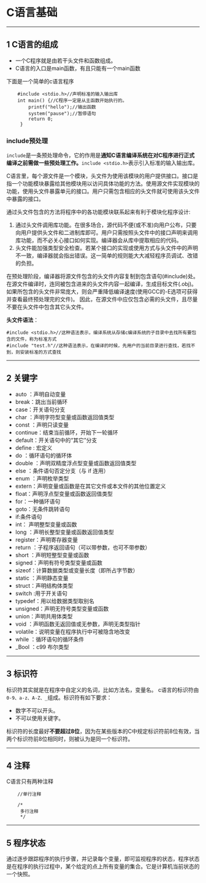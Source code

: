 # C语言基础

---
## 1 C语言的组成

- 一个C程序就是由若干头文件和函数组成。
- C语言的入口是main函数，有且只能有一个main函数

下面是一个简单的c语言程序

```
    #include <stdio.h>//声明标准的输入输出库
    int main() {//C程序一定是从主函数开始执行的。
        printf("hello");//输出函数
        system("pause");//暂停语句
        return 0;
     }
```

### include预处理

`include`是一条预处理命令，它的作用是**通知C语言编译系统在对C程序进行正式编译之前需做一些预处理工作。**`include <stdio.h>`表示引入标准的输入输出库。

C语言里，每个源文件是一个模块，头文件为使用该模块的用户提供接口。接口是指一个功能模块暴露给其他模块用以访问具体功能的方法。使用源文件实现模块的功能，使用头文件暴露单元的接口。用户只需包含相应的头文件就可使用该头文件中暴露的接口。

通过头文件包含的方法将程序中的各功能模块联系起来有利于模块化程序设计:

1. 通过头文件调用库功能。在很多场合，源代码不便(或不准)向用户公布，只要向用户提供头文件和二进制库即可。用户只需按照头文件中的接口声明来调用库功能，而不必关心接口如何实现。编译器会从库中提取相应的代码。
2. 头文件能加强类型安全检查。若某个接口的实现或使用方式与头文件中的声明不一致，编译器就会指出错误。这一简单的规则能大大减轻程序员调试、改错的负担。

在预处理阶段，编译器将源文件包含的头文件内容复制到包含语句(#include)处。
在源文件编译时，连同被包含进来的头文件内容一起编译，生成目标文件(.obj)。
如果所包含的头文件非常庞大，则会严重降低编译速度(使用GCC的-E选项可获得并查看最终预处理完的文件)。
因此，在源文件中应仅包含必需的头文件，且尽量不要在头文件中包含其它头文件。

**头文件语法**：

```
#include <stdio.h>//这种语法表示，编译系统从存储c编译系统的子目录中去找所有要包含的文件，称为标准方式
#include "test.h"//这种语法表示，在编译的时候，先用户的当前目录进行查找，若找不到，则安装标准的方式查找
```

---
## 2 关键字

-  auto ：声明自动变量
-  break：跳出当前循环
-  case：开关语句分支
-  char ：声明字符型变量或函数返回值类型
-  const ：声明只读变量
-  continue：结束当前循环，开始下一轮循环
-  default：开关语句中的“其它”分支
-  define : 宏定义
-  do ：循环语句的循环体
-  double ：声明双精度浮点型变量或函数返回值类型
-  else ：条件语句否定分支（与 if 连用）
-  enum ：声明枚举类型
-  extern：声明变量或函数是在其它文件或本文件的其他位置定义
-  float：声明浮点型变量或函数返回值类型
-  for：一种循环语句
-  goto：无条件跳转语句
-  if:条件语句
-  int： 声明整型变量或函数
-  long ：声明长整型变量或函数返回值类型
-  register：声明寄存器变量
-  return ：子程序返回语句（可以带参数，也可不带参数）
-  short ：声明短整型变量或函数
-  signed：声明有符号类型变量或函数
-  sizeof：计算数据类型或变量长度（即所占字节数）
-  static ：声明静态变量
-  struct：声明结构体类型
-  switch :用于开关语句
-  typedef：用以给数据类型取别名
-  unsigned：声明无符号类型变量或函数
-  union：声明共用体类型
-  void ：声明函数无返回值或无参数，声明无类型指针
-  volatile：说明变量在程序执行中可被隐含地改变
-  while ：循环语句的循环条件
- _Bool ：c99 布尔类型

---
## 3 标识符

标识符其实就是在程序中自定义的名词，比如方法名，变量名。 c语言的标识符由`0-9、a-z、A-Z、_`组成。标识符有如下要求：

- 数字不可以开头。
- 不可以使用关键字。

标识符的长度最好**不要超过8位**，因为在某些版本的C中规定标识符前8位有效，当两个标识符前8位相同时，则被认为是同一个标识符。

---
## 4 注释

C语言只有两种注释

```
    //单行注释

    /*
     多行注释
     */

```

---
## 5 程序状态

通过逐步跟踪程序的执行步骤，并记录每个变量，即可监视程序的状态，程序状态是在程序的执行过程中，某个给定的点上所有变量的集合。它是计算机当前状态的一个快照。
